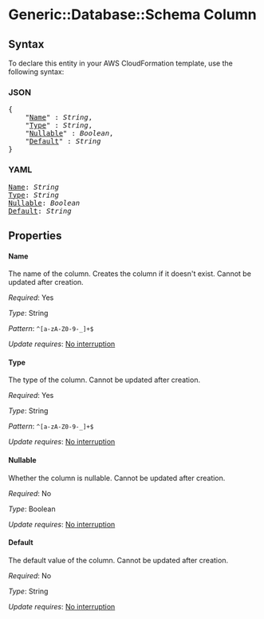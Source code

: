 # Generic::Database::Schema Column

## Syntax

To declare this entity in your AWS CloudFormation template, use the following syntax:

### JSON

<pre>
{
    "<a href="#name" title="Name">Name</a>" : <i>String</i>,
    "<a href="#type" title="Type">Type</a>" : <i>String</i>,
    "<a href="#nullable" title="Nullable">Nullable</a>" : <i>Boolean</i>,
    "<a href="#default" title="Default">Default</a>" : <i>String</i>
}
</pre>

### YAML

<pre>
<a href="#name" title="Name">Name</a>: <i>String</i>
<a href="#type" title="Type">Type</a>: <i>String</i>
<a href="#nullable" title="Nullable">Nullable</a>: <i>Boolean</i>
<a href="#default" title="Default">Default</a>: <i>String</i>
</pre>

## Properties

#### Name

The name of the column. Creates the column if it doesn't exist. Cannot be updated after creation.

_Required_: Yes

_Type_: String

_Pattern_: <code>^[a-zA-Z0-9-_]+$</code>

_Update requires_: [No interruption](https://docs.aws.amazon.com/AWSCloudFormation/latest/UserGuide/using-cfn-updating-stacks-update-behaviors.html#update-no-interrupt)

#### Type

The type of the column. Cannot be updated after creation.

_Required_: Yes

_Type_: String

_Pattern_: <code>^[a-zA-Z0-9-_]+$</code>

_Update requires_: [No interruption](https://docs.aws.amazon.com/AWSCloudFormation/latest/UserGuide/using-cfn-updating-stacks-update-behaviors.html#update-no-interrupt)

#### Nullable

Whether the column is nullable. Cannot be updated after creation.

_Required_: No

_Type_: Boolean

_Update requires_: [No interruption](https://docs.aws.amazon.com/AWSCloudFormation/latest/UserGuide/using-cfn-updating-stacks-update-behaviors.html#update-no-interrupt)

#### Default

The default value of the column. Cannot be updated after creation.

_Required_: No

_Type_: String

_Update requires_: [No interruption](https://docs.aws.amazon.com/AWSCloudFormation/latest/UserGuide/using-cfn-updating-stacks-update-behaviors.html#update-no-interrupt)


